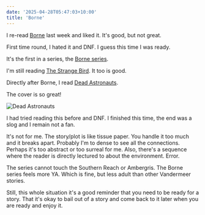 ```yaml
---
date: '2025-04-28T05:47:03+10:00'
title: 'Borne'
---
```


I re-read [Borne](https://www.goodreads.com/book/show/31451186-borne) last week and liked it. It's good, but not great.

First time round, I hated it and DNF. I guess this time I was ready.

It's the first in a series, the [Borne series](https://www.goodreads.com/series/221766-borne).

I'm still reading [The Strange Bird](https://www.goodreads.com/book/show/35654201-the-strange-bird). It too is good.

Directly after Borne, I read [Dead Astronauts](https://www.goodreads.com/book/show/37589179-dead-astronauts).

The cover is so great!

![Dead Astronauts](/blog/pics/DeadAstronauts.jpg)

I had tried reading this before and DNF. I finished this time, the end was a slog and I remain not a fan.

It's not for me. The story/plot is like tissue paper. You handle it too much and it breaks apart. Probably I'm to dense to see all the connections. Perhaps it's too abstract or too surreal for me. Also, there's a sequence where the reader is directly lectured to about the environment. Error.

The series cannot touch the Southern Reach or Ambergris. The Borne series feels more YA. Which is fine, but less adult than other Vandermeer stories.

Still, this whole situation it's a good reminder that you need to be ready for a story. That it's okay to bail out of a story and come back to it later when you are ready and enjoy it.